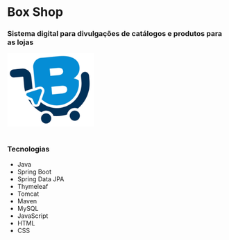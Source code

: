 # Box Shop
### Sistema digital para divulgações de catálogos e produtos para as lojas <br>

<img src="/boxshoplogo.png" alt="Logo da BoxShop" width="200">

#

### Tecnologias
- Java
- Spring Boot
- Spring Data JPA
- Thymeleaf
- Tomcat
- Maven
- MySQL
- JavaScript
- HTML
- CSS
